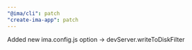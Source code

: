 ```yaml
---
"@ima/cli": patch
"create-ima-app": patch
---
```


Added new ima.config.js option -> devServer.writeToDiskFilter
